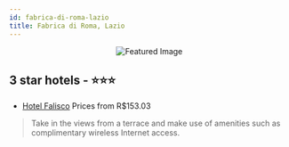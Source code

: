 ```yaml
---
id: fabrica-di-roma-lazio
title: Fabrica di Roma, Lazio
---
```


<center><img src="https://i.travelapi.com/hotels/22000000/21380000/21379500/21379423/683e4b63_z.jpg" alt="Featured Image" /></center>


##  3 star hotels - ⭐️⭐️⭐️

-    [Hotel Falisco](https://us.hurb.com/hotels/fabrica-di-roma/hotel-falisco-JNP-JP254410?cmp=18055) Prices from R$153.03
   > Take in the views from a terrace and make use of amenities such as complimentary wireless Internet access.
